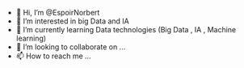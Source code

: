 - 👋 Hi, I’m @EspoirNorbert
- 👀 I’m interested in big Data and IA
- 🌱 I’m currently learning Data technologies (Big Data , IA , Machine learning)
- 💞️ I’m looking to collaborate on ...
- 📫 How to reach me ...

<!---
EspoirNorbert/EspoirNorbert is a ✨ special ✨ repository because its `README.md` (this file) appears on your GitHub profile.
You can click the Preview link to take a look at your changes.
--->
